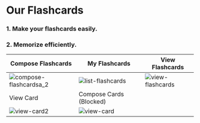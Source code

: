 # Our Flashcards

### 1. Make your flashcards easily.
### 2. Memorize efficiently.

| Compose Flashcards | My Flashcards | View Flashcards |
| ------------- | ------------- | ------------- |
| ![compose-flashcardsa_2](https://user-images.githubusercontent.com/87289383/147003088-12c4df38-e5e1-4863-a06a-9f3fb2eaa7ee.JPG) | ![list-flashcards](https://user-images.githubusercontent.com/87289383/147002961-be697814-d676-4549-b2c9-5a948963e93a.JPG) |  ![view-flashcards](https://user-images.githubusercontent.com/87289383/147002987-943f9d4d-60a9-48e0-8364-09ce81879ca7.JPG) |
|  View Card | Compose Cards (Blocked) |
| ![view-card2](https://user-images.githubusercontent.com/87289383/147004454-f870a33b-31b1-42f2-ad07-507b18f9a8cd.JPG) | ![view-card](https://user-images.githubusercontent.com/87289383/147004120-250b23de-8b7e-4972-bde0-00530925b6e6.JPG) |
